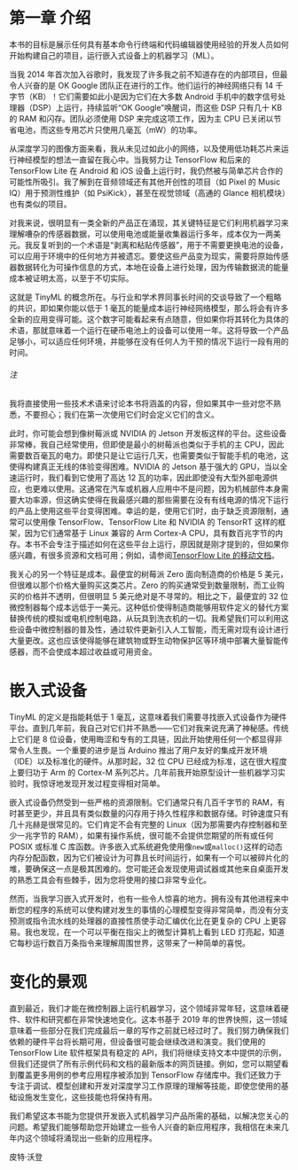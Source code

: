 # 第一章 介绍

本书的目标是展示任何具有基本命令行终端和代码编辑器使用经验的开发人员如何开始构建自己的项目，运行嵌入式设备上的机器学习（ML）。

当我 2014 年首次加入谷歌时，我发现了许多我之前不知道存在的内部项目，但最令人兴奋的是 OK Google 团队正在进行的工作。他们运行的神经网络只有 14 千字节（KB）！它们需要如此小是因为它们在大多数 Android 手机中的数字信号处理器（DSP）上运行，持续监听“OK Google”唤醒词，而这些 DSP 只有几十 KB 的 RAM 和闪存。团队必须使用 DSP 来完成这项工作，因为主 CPU 已关闭以节省电池，而这些专用芯片只使用几毫瓦（mW）的功率。

从深度学习的图像方面来看，我从未见过如此小的网络，以及使用低功耗芯片来运行神经模型的想法一直留在我心中。当我努力让 TensorFlow 和后来的 TensorFlow Lite 在 Android 和 iOS 设备上运行时，我仍然被与简单芯片合作的可能性所吸引。我了解到在音频领域还有其他开创性的项目（如 Pixel 的 Music IQ）用于预测性维护（如 PsiKick），甚至在视觉领域（高通的 Glance 相机模块）也有类似的项目。

对我来说，很明显有一类全新的产品正在涌现，其关键特征是它们利用机器学习来理解嘈杂的传感器数据，可以使用电池或能量收集器运行多年，成本仅为一两美元。我反复听到的一个术语是“剥离和粘贴传感器”，用于不需要更换电池的设备，可以应用于环境中的任何地方并被遗忘。要使这些产品变为现实，需要将原始传感器数据转化为可操作信息的方式，本地在设备上进行处理，因为传输数据流的能量成本被证明太高，以至于不切实际。

这就是 TinyML 的概念所在。与行业和学术界同事长时间的交谈导致了一个粗略的共识，即如果你能以低于 1 毫瓦的能量成本运行神经网络模型，那么将会有许多全新的应用变得可能。这个数字可能看起来有点随意，但如果你将其转化为具体的术语，那就意味着一个运行在硬币电池上的设备可以使用一年。这将导致一个产品足够小，可以适应任何环境，并能够在没有任何人为干预的情况下运行一段有用的时间。

###### 注

我将直接使用一些技术术语来讨论本书将涵盖的内容，但如果其中一些对您不熟悉，不要担心；我们在第一次使用它们时会定义它们的含义。

此时，你可能会想到像树莓派或 NVIDIA 的 Jetson 开发板这样的平台。这些设备非常棒，我自己经常使用，但即使是最小的树莓派也类似于手机的主 CPU，因此需要数百毫瓦的电力。即使只是让它运行几天，也需要类似于智能手机的电池，这使得构建真正无线的体验变得困难。NVIDIA 的 Jetson 基于强大的 GPU，当以全速运行时，我们看到它使用了高达 12 瓦的功率，因此即使没有大型外部电源供应，也更难以使用。这通常在汽车或机器人应用中不是问题，因为机械部件本身需要大功率源，但这确实使得在我最感兴趣的那些需要在没有有线电源的情况下运行的产品上使用这些平台变得困难。幸运的是，使用它们时，由于缺乏资源限制，通常可以使用像 TensorFlow、TensorFlow Lite 和 NVIDIA 的 TensorRT 这样的框架，因为它们通常基于 Linux 兼容的 Arm Cortex-A CPU，具有数百兆字节的内存。本书不会专注于描述如何在这些平台上运行，原因就是刚才提到的，但如果你感兴趣，有很多资源和文档可用；例如，请参阅[TensorFlow Lite 的移动文档](https://www.tensorflow.org/lite)。

我关心的另一个特征是成本。最便宜的树莓派 Zero 面向制造商的价格是 5 美元，但很难以那个价格大量购买这类芯片。Zero 的购买通常受到数量限制，而工业购买的价格并不透明，但很明显 5 美元绝对是不寻常的。相比之下，最便宜的 32 位微控制器每个成本远低于一美元。这种低价使得制造商能够用软件定义的替代方案替换传统的模拟或电机控制电路，从玩具到洗衣机的一切。我希望我们可以利用这些设备中微控制器的普及性，通过软件更新引入人工智能，而无需对现有设计进行大量更改。这也应该使得能够在建筑物或野生动物保护区等环境中部署大量智能传感器，而不会使成本超过收益或可用资金。

# 嵌入式设备

TinyML 的定义是指能耗低于 1 毫瓦，这意味着我们需要寻找嵌入式设备作为硬件平台。直到几年前，我自己对它们并不熟悉——它们对我来说充满了神秘感。传统上它们是 8 位设备，使用晦涩和专有的工具链，因此开始使用任何一个都显得非常令人生畏。一个重要的进步是当 Arduino 推出了用户友好的集成开发环境（IDE）以及标准化的硬件。从那时起，32 位 CPU 已经成为标准，这在很大程度上要归功于 Arm 的 Cortex-M 系列芯片。几年前我开始原型设计一些机器学习实验时，我惊讶地发现开发过程变得相对简单。

嵌入式设备仍然受到一些严格的资源限制。它们通常只有几百千字节的 RAM，有时甚至更少，并且具有类似数量的闪存用于持久性程序和数据存储。时钟速度只有几十兆赫是很常见的。它们肯定不会有完整的 Linux（因为那需要内存控制器和至少一兆字节的 RAM），如果有操作系统，很可能不会提供您期望的所有或任何 POSIX 或标准 C 库函数。许多嵌入式系统避免使用像`new`或`malloc()`这样的动态内存分配函数，因为它们被设计为可靠且长时间运行，如果有一个可以被碎片化的堆，要确保这一点是极其困难的。您可能还会发现使用调试器或其他来自桌面开发的熟悉工具会有些棘手，因为您将使用的接口非常专业化。

然而，当我学习嵌入式开发时，也有一些令人惊喜的地方。拥有没有其他进程来中断您的程序的系统可以使构建对发生的事情的心理模型变得非常简单，而没有分支预测或指令流水线的处理器的直接性质使手动汇编优化比在更复杂的 CPU 上更容易。我也发现，在一个可以平衡在指尖上的微型计算机上看到 LED 灯亮起，知道它每秒运行数百万条指令来理解周围世界，这带来了一种简单的喜悦。

# 变化的景观

直到最近，我们才能在微控制器上运行机器学习，这个领域非常年轻，这意味着硬件、软件和研究都在非常快速地变化。这本书基于 2019 年的世界快照，这一领域意味着一些部分在我们完成最后一章的写作之前就已经过时了。我们努力确保我们依赖的硬件平台将长期可用，但设备很可能会继续改进和演变。我们使用的 TensorFlow Lite 软件框架具有稳定的 API，我们将继续支持文本中提供的示例，但我们还提供了所有示例代码和文档的最新版本的网页链接。例如，您可以期望看到覆盖更多用例的参考应用程序被添加到 TensorFlow 存储库中。我们还致力于专注于调试、模型创建和开发对深度学习工作原理的理解等技能，即使您使用的基础设施发生变化，这些技能也将保持有用。

我们希望这本书能为您提供开发嵌入式机器学习产品所需的基础，以解决您关心的问题。希望我们能够帮助您开始建立一些令人兴奋的新应用程序，我相信在未来几年内这个领域将涌现出一些新的应用程序。

皮特·沃登
